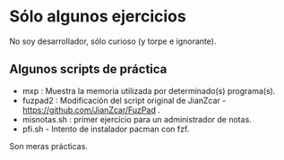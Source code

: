 # Sólo algunos ejercicios
No soy desarrollador, sólo curioso (y torpe e ignorante).
## Algunos scripts  de práctica
- mxp : Muestra la memoria utilizada por determinado(s) programa(s).
- fuzpad2 : Modificación del script original de JianZcar - https://github.com/JianZcar/FuzPad .
- misnotas.sh : primer ejercicio para un administrador de notas.
- pfi.sh - Intento de instalador pacman con fzf.

Son meras prácticas.
